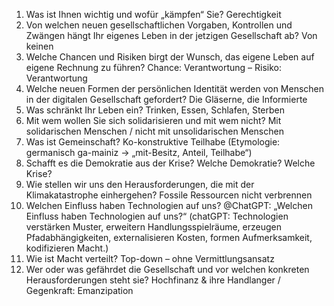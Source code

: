 1. Was ist Ihnen wichtig und wofür „kämpfen“ Sie?	Gerechtigkeit
2. Von welchen neuen gesellschaftlichen Vorgaben, Kontrollen und Zwängen hängt Ihr eigenes Leben in der jetzigen Gesellschaft ab?	Von keinen
3. Welche Chancen und Risiken birgt der Wunsch, das eigene Leben auf eigene Rechnung zu führen?	Chance: Verantwortung – Risiko: Verantwortung
4. Welche neuen Formen der persönlichen Identität werden von Menschen in der digitalen Gesellschaft gefordert?	Die Gläserne, die Informierte
5. Was schränkt Ihr Leben ein?	Trinken, Essen, Schlafen, Sterben
6. Mit wem wollen Sie sich solidarisieren und mit wem nicht?	Mit solidarischen Menschen / nicht mit unsolidarischen Menschen
7. Was ist Gemeinschaft?	Ko-konstruktive Teilhabe (Etymologie: germanisch ga-mainiz → „mit-Besitz, Anteil, Teilhabe“)
8. Schafft es die Demokratie aus der Krise?	Welche Demokratie? Welche Krise?
9. Wie stellen wir uns den Herausforderungen, die mit der Klimakatastrophe einhergehen?	Fossile Ressourcen nicht verbrennen
10. Welchen Einfluss haben Technologien auf uns?	@ChatGPT: „Welchen Einfluss haben Technologien auf uns?“ (chatGPT: Technologien verstärken Muster, erweitern Handlungsspielräume, erzeugen Pfadabhängigkeiten, externalisieren Kosten, formen Aufmerksamkeit, kodifizieren Macht.)
11. Wie ist Macht verteilt?	Top-down – ohne Vermittlungsansatz
12. Wer oder was gefährdet die Gesellschaft und vor welchen konkreten Herausforderungen steht sie?	Hochfinanz & ihre Handlanger / Gegenkraft: Emanzipation
